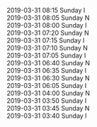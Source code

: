 2019-03-31 08:15 Sunday  I  
2019-03-31 08:05 Sunday  N  
2019-03-31 08:00 Sunday  I  
2019-03-31 07:20 Sunday  N  
2019-03-31 07:15 Sunday  I  
2019-03-31 07:10 Sunday  N  
2019-03-31 07:05 Sunday  I  
2019-03-31 06:40 Sunday  N  
2019-03-31 06:35 Sunday  I  
2019-03-31 06:30 Sunday  N  
2019-03-31 06:05 Sunday  I  
2019-03-31 04:00 Sunday  N  
2019-03-31 03:50 Sunday  I  
2019-03-31 03:45 Sunday  N  
2019-03-31 03:40 Sunday  I  

